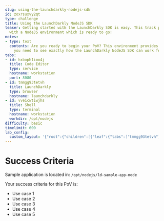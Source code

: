 ```yaml
---
slug: using-the-launchdarkly-nodejs-sdk
id: zoxrsuxvy2qt
type: challenge
title: Using the LaunchDarkly NodeJS SDK
teaser: Getting started with the LaunchDarkly SDK is easy. This track provides you
  with a NodeJS environment which is ready to go!
notes:
- type: text
  contents: Are you ready to begin your PoV? This environment provides you with everything
    you need to see exactly how the LaunchDarkly NodeJS SDK can work for you.
tabs:
- id: hxboph1ioo4j
  title: Code Editor
  type: service
  hostname: workstation
  port: 8080
- id: tmmgg93tetvh
  title: LaunchDarkly
  type: browser
  hostname: launchdarkly
- id: vveicwtiwjhs
  title: Shell
  type: terminal
  hostname: workstation
  workdir: /opt/nodejs
difficulty: basic
timelimit: 600
lab_config:
  custom_layout: '{"root":{"children":[{"leaf":{"tabs":["tmmgg93tetvh"],"activeTabId":"tmmgg93tetvh","size":37}},{"leaf":{"tabs":["hxboph1ioo4j","vveicwtiwjhs"],"activeTabId":"vveicwtiwjhs","size":37}},{"leaf":{"tabs":["assignment"],"activeTabId":"assignment","size":25}}],"orientation":"Horizontal"}}'
---
```

# Success Criteria

Sample application is located in:
`/opt/nodejs/ld-sample-app-node`

Your success criteria for this PoV is:
* Use case 1
* Use case 2
* Use case 3
* Use case 4
* Use case 5
